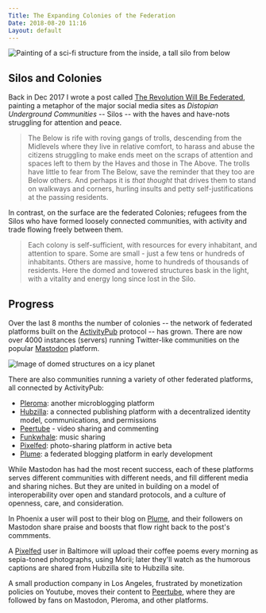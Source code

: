 ```yaml
---
Title: The Expanding Colonies of the Federation
Date: 2018-08-20 11:16
Layout: default
---
```


![Painting of a sci-fi structure from the inside, a tall silo from below]({{site.baseurl}}/images/silo-crop.jpg)

## Silos and Colonies

Back in Dec 2017 I wrote a post called [The Revolution Will Be Federated](https://www.monkinetic.blog/the-revolution-will-be-federated.html), painting a metaphor of the major social media sites as *Distopian Underground Communities* -- Silos -- with the haves and have-nots struggling for attention and peace.

> The Below is rife with roving gangs of trolls, descending from the Midlevels where they live in relative comfort, to harass and abuse the citizens struggling to make ends meet on the scraps of attention and spaces left to them by the Haves and those in The Above. The trolls have little to fear from The Below, save the reminder that they too are Below others. And perhaps it is *that thought* that drives them to stand on walkways and corners, hurling insults and petty self-justifications at the passing residents.

In contrast, on the surface are the federated Colonies; refugees from the Silos who have formed loosely connected communities, with activity and trade flowing freely between them.

> Each colony is self-sufficient, with resources for every inhabitant, and attention to spare. Some are small - just a few tens or hundreds of inhabitants. Others are massive, home to hundreds of thousands of residents. Here the domed and towered structures bask in the light, with a vitality and energy long since lost in the Silo.

## Progress

Over the last 8 months the number of colonies -- the network of federated platforms built on the [ActivityPub](https://activitypub.rocks/) protocol -- has grown. There are now over 4000 instances (servers) running Twitter-like communities on the popular [Mastodon](https://joinmastodon.org) platform.

![Image of domed structures on a icy planet]({{site.baseurl}}/images/ken-fairclough-ken-fairclough-microtech-lookfeel-concept-01-add-lighting-crop.jpg)

There are also communities running a variety of other federated platforms, all connected by ActivityPub:

- [Pleroma](https://blog.soykaf.com/post/what-is-pleroma/): another microblogging platform
- [Hubzilla](https://project.hubzilla.org/page/hubzilla/hubzilla-project): a connected publishing platform with a decentralized identity model, communications, and permissions
- [Peertube](https://github.com/Chocobozzz/PeerTube#--peertube) - video sharing and commenting
- [Funkwhale](https://funkwhale.audio/): music sharing
- [Pixelfed](https://pixelfed.social/): photo-sharing platform in active beta
- [Plume](https://github.com/Plume-org/Plume): a federated blogging platform in early development

While Mastodon has had the most recent success, each of these platforms serves different communities with different needs, and fill different media and sharing niches. But they are united in building on a model of interoperability over open and standard protocols, and a culture of openness, care, and consideration.

In Phoenix a user will post to their blog on [Plume](https://github.com/Plume-org/Plume), and their followers on Mastodon share praise and boosts that flow right back to the post's commments.

A [Pixelfed](https://pixelfed.social/) user in Baltimore will upload their coffee poems every morning as sepia-toned photographs, using Morii; later they'll watch as the humorous captions are shared from Hubzilla site to Hubzilla site.

A small production company in Los Angeles, frustrated by monetization policies on Youtube, moves their content to [Peertube](https://github.com/Chocobozzz/PeerTube#--peertube), where they are followed by fans on Mastodon, Pleroma, and other platforms.

